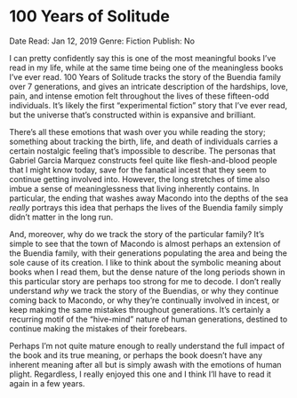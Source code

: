 # 100 Years of Solitude

Date Read: Jan 12, 2019
Genre: Fiction
Publish: No

I can pretty confidently say this is one of the most meaningful books I’ve read in my life, while at the same time being one of the meaningless books I’ve ever read. 100 Years of Solitude tracks the story of the Buendia family over 7 generations, and gives an intricate description of the hardships, love, pain, and intense emotion felt throughout the lives of these fifteen-odd individuals. It’s likely the first “experimental fiction” story that I’ve ever read, but the universe that’s constructed within is expansive and brilliant.

There’s all these emotions that wash over you while reading the story; something about tracking the birth, life, and death of individuals carries a certain nostalgic feeling that’s impossible to describe. The personas that Gabriel Garcia Marquez constructs feel quite like flesh-and-blood people that I might know today, save for the fanatical incest that they seem to continue getting involved into. However, the long stretches of time also imbue a sense of meaninglessness that living inherently contains. In particular, the ending that washes away Macondo into the depths of the sea *really* portrays this idea that perhaps the lives of the Buendia family simply didn’t matter in the long run.

And, moreover, why do we track the story of the particular family? It’s simple to see that the town of Macondo is almost perhaps an extension of the Buendia family, with their generations populating the area and being the sole cause of its creation. I like to think about the symbolic meaning about books when I read them, but the dense nature of the long periods shown in this particular story are perhaps too strong for me to decode. I don’t really understand *why* we track the story of the Buendias, or why they continue coming back to Macondo, or why they’re continually involved in incest, or keep making the same mistakes throughout generations. It’s certainly a recurring motif of the “hive-mind” nature of human generations, destined to continue making the mistakes of their forebears.

Perhaps I’m not quite mature enough to really understand the full impact of the book and its true meaning, or perhaps the book doesn’t have any inherent meaning after all but is simply awash with the emotions of human plight. Regardless, I really enjoyed this one and I think I’ll have to read it again in a few years.